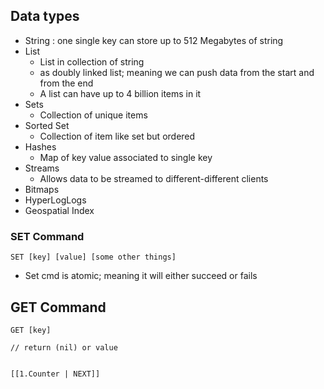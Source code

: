 ## Data types
- String : one single key can store up to 512 Megabytes of string
- List
	- List in collection of string
	- as doubly linked list; meaning we can push data from the start and from the end
	- A list can have up to 4 billion items in it 
- Sets
	- Collection of unique items
- Sorted Set
	- Collection of item like set but ordered
- Hashes
	- Map of key value associated to single key
- Streams
	- Allows data to be streamed to different-different clients
- Bitmaps
- HyperLogLogs
- Geospatial Index
### SET Command
```
SET [key] [value] [some other things]
```
- Set cmd is atomic; meaning it will either succeed or fails
## GET Command
```
GET [key]

// return (nil) or value
```
 
																		[[1.Counter | NEXT]]

